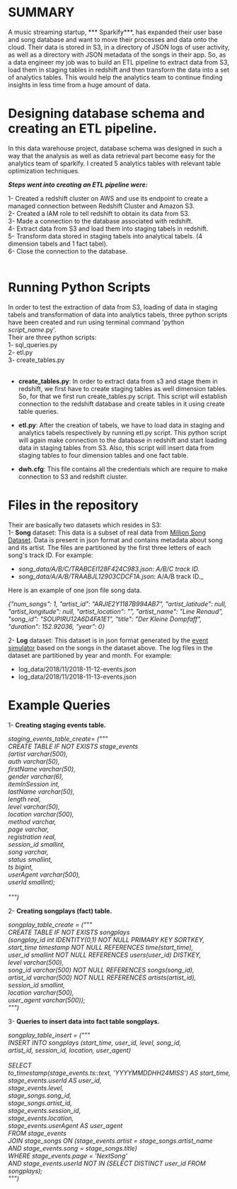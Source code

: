 SUMMARY
===============

A music streaming startup, *** Sparkify***, has expanded their user base and song database and want to move their processes and data onto the cloud. Their data is stored in S3, in a directory of JSON logs of user activity, as well as a directory with JSON metadata of the songs in their app. 
So, as a data engineer my job was to build an ETL pipeline to extract data from S3, load them in staging tables in redshift and then transform the data into a set of analytics tables. This would help the analytics team to continue finding insights in less time from a huge amount of data.<br>

Designing database schema and creating an ETL pipeline.
===============

In this data warehouse project, database schema was designed in such a way that the analysis as well as data retrieval part become easy for the analytics team of sparkify. I created 5 analytics tables with relevant table optimization techniques.<br>

***Steps went into creating an ETL pipeline were:***<br>

1- Created a redshift cluster on AWS and use its endpoint to create a managed connection between Redshift Cluster and Amazon S3.<br>
2- Created a IAM role to tell redshift to obtain its data from S3.<br>
3- Made a connection to the database associated with redshift.<br>
4- Extract data from S3 and load them into staging tabels in redshift.<br>
5- Transform data stored in staging tabels into analytical tabels. (4 dimension tabels and 1 fact tabel).<br>
6- Close the connection to the database.<br><br>


Running Python Scripts
==========================

In order to test the extraction of data from S3, loading of data in staging tabels and transformation of data into analytics tabels, three python scripts have been created and run using terminal command 'python _script_name_.py'.<br>
Their are three python scripts:<br>
1- sql_queries.py<br>
2- etl.py<br>
3- create_tables.py<br><br>

- __create_tables.py__: In order to extract data from s3 and stage them in redshift, we first have to create staging tables as well dimension tables. So, for that we  first run create_tables.py script. This script will establish connection to the redshift database and create tables in it using create table queries.<br>

- __etl.py__: After the creation of tabels, we have to load data in staging and analytics tabels respectively by running etl.py script. This python script will again make connection to the database in redshift and start loading data in staging tables from S3. Also, this script will insert data from staging tables to four dimension tables and one fact table.<br>

- __dwh.cfg__: This file contains all the credentials which are require to make connection to S3 and redshift cluster.<br>

Files in the repository
===========================

Their are basically two datasets which resides in S3:<br>
1- __Song__ dataset: This data is a subset of real data from [Million Song Dataset](https://labrosa.ee.columbia.edu/millionsong/). Data is present in json format and contains metadata about song and its artist. The files are partitioned by the first three letters of each song's track ID. For example:<br>
- _song_data/A/B/C/TRABCEI128F424C983.json: A/B/C track ID._<br>
- _song_data/A/A/B/TRAABJL12903CDCF1A.json_: A/A/B track ID._<br>

Here is an example of one json file song data.<br>

_{"num_songs": 1, "artist_id": "ARJIE2Y1187B994AB7", "artist_latitude": null, "artist_longitude": null, "artist_location": "", "artist_name": "Line Renaud", "song_id": "SOUPIRU12A6D4FA1E1", "title": "Der Kleine Dompfaff", "duration": 152.92036, "year": 0}_<br>

2- __Log__ dataset: This dataset is in json format generated by the [event simulator](https://github.com/Interana/eventsim) based on the songs in the dataset above.
The log files in the dataset are partitioned by year and month. For example:<br>
- log_data/2018/11/2018-11-12-events.json<br>
- log_data/2018/11/2018-11-13-events.json<br>

Example Queries
===============

1- __Creating staging events table.__<br>

_staging_events_table_create= ("""<br>
                              CREATE TABLE IF NOT EXISTS stage_events<br>
                              (artist varchar(500),<br>
                              auth varchar(50),<br>
                              firstName varchar(50),<br>
                              gender varchar(6),<br>
                              itemInSession int,<br>
                              lastName varchar(50),<br>
                              length real,<br>
                              level varchar(50),<br>
                              location varchar(500),<br>
                              method varchar,<br>
                              page varchar,<br>
                              registration real,<br>
                              session_id smallint,<br>
                              song varchar,<br>
                              status smallint,<br>
                              ts bigint,<br>
                              userAgent varchar(500),<br>
                              userId smallint);<br>  
                              """)_<br>

2- __Creating songplays (fact) table.__<br>

_songplay_table_create = ("""<br>
                        CREATE TABLE IF NOT EXISTS songplays<br>
                        (songplay_id int IDENTITY(0,1) NOT NULL PRIMARY KEY SORTKEY,<br>
                        start_time timestamp NOT NULL REFERENCES time(start_time), <br>
                        user_id smallint NOT NULL REFERENCES users(user_id) DISTKEY,<br>
                        level varchar(500),<br>
                        song_id varchar(500) NOT NULL REFERENCES songs(song_id),<br>
                        artist_id varchar(500) NOT NULL REFERENCES artists(artist_id),<br>
                        session_id smallint,<br> 
                        location varchar(500),<br> 
                        user_agent varchar(500));<br>
                        """)_<br>
                        

3- __Queries to insert data into fact table songplays.__<br>


_songplay_table_insert = ("""<br>
                         INSERT INTO songplays (start_time, user_id, level, song_id,<br>
                         artist_id, session_id, location, user_agent)<br>                         
                         SELECT<br>
                         to_timestamp(stage_events.ts::text, 'YYYYMMDDHH24MISS') AS start_time,<br>
                         stage_events.userId AS user_id,<br>
                         stage_events.level,<br>
                         stage_songs.song_id,<br>
                         stage_songs.artist_id,<br>
                         stage_events.session_id,<br>
                         stage_events.location,<br>
                         stage_events.userAgent AS user_agent<br>
                         FROM stage_events<br>
                         JOIN stage_songs ON (stage_events.artist = stage_songs.artist_name<br>
                         AND stage_events.song = stage_songs.title)<br>
                         WHERE stage_events.page = 'NextSong'<br>
                         AND stage_events.userId NOT IN (SELECT DISTINCT user_id FROM songplays);<br>
                         """)_<br>

